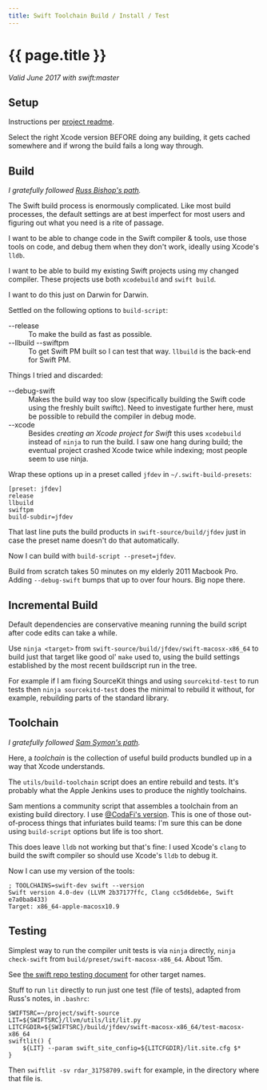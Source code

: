 ```yaml
---
title: Swift Toolchain Build / Install / Test
---
```

# {{ page.title }}

*Valid June 2017 with swift:master*

## Setup

Instructions per [project readme](https://github.com/apple/swift).

Select the right Xcode version BEFORE doing any building, it gets cached
somewhere and if wrong the build fails a long way through.

## Build

*I gratefully followed [Russ Bishop's path](https://news.realm.io/news/slug-russ-bishop-contributing-open-source-swift-proposal/).*

The Swift build process is enormously complicated.  Like most build processes,
the default settings are at best imperfect for most users and figuring out what
you need is a rite of passage.

I want to be able to change code in the Swift compiler & tools, use those tools
on code, and debug them when they don't work, ideally using Xcode's `lldb`.

I want to be able to build my existing Swift projects using my changed
compiler.  These projects use both `xcodebuild` and `swift build`.

I want to do this just on Darwin for Darwin.

Settled on the following options to `build-script`:
<dl>
<dt>--release</dt>
<dd>To make the build as fast as possible.</dd>
<dt>--llbuild --swiftpm</dt>
<dd>To get Swift PM built so I can test that way.  <code>llbuild</code> is the
back-end for Swift PM.</dd>
</dl>

Things I tried and discarded:
<dl>
<dt>--debug-swift</dt>
<dd>Makes the build way too slow (specifically building the Swift code using
the freshly built swiftc).  Need to investigate further here, must be
possible to rebuild the compiler in debug mode.</dd>
<dt>--xcode</dt>
<dd>Besides <i>creating an Xcode project for Swift</i> this uses
<code>xcodebuild</code> instead of <code>ninja</code> to run the build.  I saw
one hang during build; the eventual project crashed Xcode twice while indexing;
most people seem to use ninja.
</dd>
</dl>

Wrap these options up in a preset called `jfdev` in
`~/.swift-build-presets`:
```
[preset: jfdev]
release
llbuild
swiftpm
build-subdir=jfdev
```
That last line puts the build products in `swift-source/build/jfdev` just in
case the preset name doesn't do that automatically.

Now I can build with `build-script --preset=jfdev`.

Build from scratch takes 50 minutes on my elderly 2011 Macbook Pro.  Adding
`--debug-swift` bumps that up to over four hours.  Big nope there.

## Incremental Build

Default dependencies are conservative meaning running the build script after
code edits can take a while.

Use `ninja <target>` from `swift-source/build/jfdev/swift-macosx-x86_64` to
build just that target like good ol' `make` used to, using the build settings
established by the most recent buildscript run in the tree.

For example if I am fixing SourceKit things and using `sourcekitd-test` to run
tests then `ninja sourcekitd-test` does the minimal to rebuild it without, for
example, rebuilding parts of the standard library.

## Toolchain

*I gratefully followed [Sam Symon's path](https://samsymons.com/blog/exploring-swift-part-2-installing-custom-toolchains/).*

Here, a *toolchain* is the collection of useful build products bundled up in a
way that Xcode understands.

The `utils/build-toolchain` script does an entire rebuild and tests.  It's
probably what the Apple Jenkins uses to produce the nightly toolchains.

Sam mentions a community script that assembles a toolchain from an existing
build directory.  I use [@CodaFi's version](https://gist.github.com/CodaFi/e5a72d8c08bc4bc5df577ef18b3ac130).
This is one of those out-of-process things that infuriates build teams: I'm
sure this can be done using `build-script` options but life is too short.

This does leave `lldb` not working but that's fine: I used Xcode's `clang` to
build the swift compiler so should use Xcode's `lldb` to debug it.

Now I can use my version of the tools:
```shell
; TOOLCHAINS=swift-dev swift --version
Swift version 4.0-dev (LLVM 2b37177ffc, Clang cc5d6deb6e, Swift e7a0ba8433)
Target: x86_64-apple-macosx10.9
```

## Testing

Simplest way to run the compiler unit tests is via `ninja` directly,
`ninja check-swift` from `build/preset/swift-macosx-x86_64`.  About 15m.

See [the swift repo testing document](https://github.com/apple/swift/blob/master/docs/Testing.md)
for other target names.

Stuff to run `lit` directly to run just one test (file of tests), adapted from
Russ's notes, in `.bashrc`:
```shell
SWIFTSRC=~/project/swift-source
LIT=${SWIFTSRC}/llvm/utils/lit/lit.py
LITCFGDIR=${SWIFTSRC}/build/jfdev/swift-macosx-x86_64/test-macosx-x86_64
swiftlit() {
    ${LIT} --param swift_site_config=${LITCFGDIR}/lit.site.cfg $*
}
```
Then `swiftlit -sv rdar_31758709.swift` for example, in the directory where
that file is.
